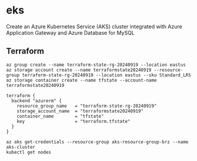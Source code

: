# eks

Create an Azure Kubernetes Service (AKS) cluster integrated with Azure Application Gateway and Azure Database for MySQL


## Terraform

``` shell
az group create --name terraform-state-rg-20240919 --location eastus
az storage account create --name terraformstate20240919 --resource-group terraform-state-rg-20240919 --location eastus --sku Standard_LRS
az storage container create --name tfstate --account-name terraformstate20240919
```

``` HCL
terraform {
  backend "azurerm" {
    resource_group_name   = "terraform-state-rg-20240919"
    storage_account_name  = "terraformstate20240919"
    container_name        = "tfstate"
    key                   = "terraform.tfstate"
  }
}
```


``` shell
az aks get-credentials --resource-group aks-resource-group-brz --name aks-cluster
kubectl get nodes
```